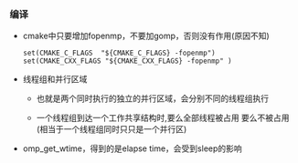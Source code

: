 ### 编译

* cmake中只要增加fopenmp，不要加gomp，否则没有作用(原因不知)

  ```
  set(CMAKE_C_FLAGS  "${CMAKE_C_FLAGS} -fopenmp")
  set(CMAKE_CXX_FLAGS "${CMAKE_CXX_FLAGS} -fopenmp" )
  ```

* 线程组和并行区域

  * 也就是两个同时执行的独立的并行区域，会分别不同的线程组执行

  * 一个线程组到达一个工作共享结构时,要么全部线程被占用 要么不被占用 (相当于一个线程组同时只只是一个并行区)

* omp_get_wtime，得到的是elapse time，会受到sleep的影响